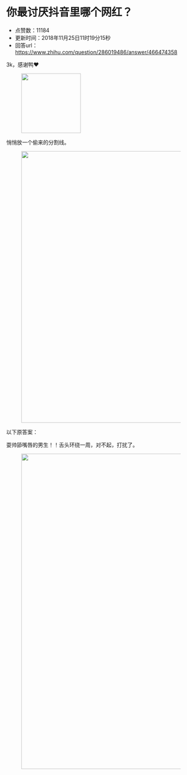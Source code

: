 # 你最讨厌抖音里哪个网红？
- 点赞数：11184
- 更新时间：2018年11月25日11时19分15秒
- 回答url：https://www.zhihu.com/question/286019486/answer/466474358
<body>
 <p data-pid="YINGHwGE">3k，感谢鸭❤️</p>
 <figure data-size="normal">
  <img src="https://picx.zhimg.com/50/v2-23f1f902ab5fc3a9c878d4cabfd34a1c_720w.jpg?source=1940ef5c" data-rawwidth="158" data-rawheight="127" data-size="normal" data-original-token="v2-23f1f902ab5fc3a9c878d4cabfd34a1c" class="content_image" width="158">
 </figure>
 <p data-pid="wEMSV6wA">悄悄放一个偷来的分割线。</p>
 <figure data-size="normal">
  <img src="https://picx.zhimg.com/50/v2-5c04ae03afaf19f58e949d70d69910a3_720w.jpg?source=1940ef5c" data-rawwidth="720" data-rawheight="135" data-size="normal" data-original-token="v2-470f771a5941fb2b68ab62316d571c8d" data-default-watermark-src="https://picx.zhimg.com/50/v2-17952011425ec56f0d2d6369f50a6464_720w.jpg?source=1940ef5c" class="origin_image zh-lightbox-thumb" width="720" data-original="https://picx.zhimg.com/v2-5c04ae03afaf19f58e949d70d69910a3_r.jpg?source=1940ef5c">
 </figure>
 <p data-pid="53KweGAK">以下原答案：</p>
 <p data-pid="K3Be_o7d">耍帅舔嘴唇的男生！！舌头环绕一周，对不起，打扰了。</p>
 <figure data-size="normal">
  <img src="https://pic1.zhimg.com/50/v2-936ab36d04854687a1286461896e111a_720w.jpg?source=1940ef5c" data-rawwidth="836" data-rawheight="834" data-size="normal" data-original-token="v2-5c5804795342bdaaa802b0e1b16ab58c" data-default-watermark-src="https://picx.zhimg.com/50/v2-4a538f163dcec0ca4637da220f48bd96_720w.jpg?source=1940ef5c" class="origin_image zh-lightbox-thumb" width="836" data-original="https://picx.zhimg.com/v2-936ab36d04854687a1286461896e111a_r.jpg?source=1940ef5c">
 </figure>
 <p></p>
</body>